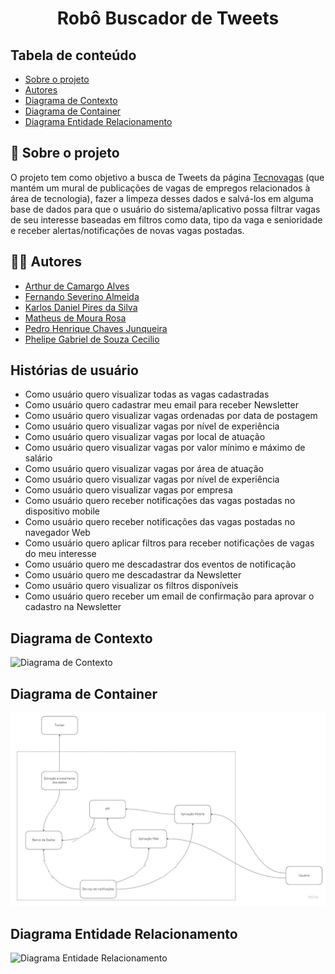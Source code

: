 <h1 align="center">Robô Buscador de Tweets</h1>

## Tabela de conteúdo

 * [Sobre o projeto](#-sobre-o-projeto)
 * [Autores](#-autores)
 * [Diagrama de Contexto](#diagrama-de-contexto)
 * [Diagrama de Container](#diagrama-de-container)
 * [Diagrama Entidade Relacionamento](#diagrama-entidade-relacionamento)

## 📄 Sobre o projeto

O projeto tem como objetivo a busca de Tweets da página [Tecnovagas](https://twitter.com/Tecnovagas1) (que mantém um mural de publicações de vagas de empregos relacionados à área de tecnologia), fazer a limpeza desses dados e salvá-los em alguma base de dados para que o usuário do sistema/aplicativo possa filtrar vagas de seu interesse baseadas em filtros como data, tipo da vaga e senioridade e receber alertas/notificações de novas vagas postadas. 

## 👨‍💻 Autores

* [Arthur de Camargo Alves](https://github.com/arthur65535)
* [Fernando Severino Almeida](https://github.com/fernandosev)
* [Karlos Daniel Pires da Silva](https://github.com/karlosdaniel451)
* [Matheus de Moura Rosa](https://github.com/ItsMatt1)
* [Pedro Henrique Chaves Junqueira](https://github.com/Denky-san)
* [Phelipe Gabriel de Souza Cecilio](https://github.com/PhelipeCecilio)

## Histórias de usuário

* Como usuário quero visualizar todas as vagas cadastradas
* Como usuário quero cadastrar meu email para receber Newsletter
* Como usuário quero visualizar vagas ordenadas por data de postagem
* Como usuário quero visualizar vagas por nível de experiência
* Como usuário quero visualizar vagas por local de atuação
* Como usuário quero visualizar vagas por valor mínimo e máximo de salário
* Como usuário quero visualizar vagas por área de atuação
* Como usuário quero visualizar vagas por nível de experiência
* Como usuário quero visualizar vagas por empresa
* Como usuário quero receber notificações das vagas postadas no dispositivo mobile
* Como usuário quero receber notificações das vagas postadas no navegador Web
* Como usuário quero aplicar filtros para receber notificações de vagas do meu interesse
* Como usuário quero me descadastrar dos eventos de notificação
* Como usuário quero me descadastrar da Newsletter
* Como usuário quero visualizar os filtros disponíveis
* Como usuário quero receber um email de confirmação para aprovar o cadastro na Newsletter

## Diagrama de Contexto

![Diagrama de Contexto](https://user-images.githubusercontent.com/29666978/202816195-2650b8c7-588e-4b17-9621-7adad2ef12a7.jpg)

## Diagrama de Container

![Diagrama de Container](https://raw.githubusercontent.com/Denky-san/DesignSoftware-2022/master/Diagramas/Diagrama%20de%20Container.jpg)

## Diagrama Entidade Relacionamento
![Diagrama Entidade Relacionamento](https://user-images.githubusercontent.com/61748744/207328450-78800817-62ab-417a-b619-8ac41786f74a.png)

